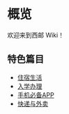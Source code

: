 # 概览

欢迎来到西邮 Wiki！

## 特色篇目

- [住宿生活](/campus/accommodation)
- [入学办理](/campus/enrollment)
- [手机必备APP](/campus/apps)
- [快递与外卖](/life/delivery)
